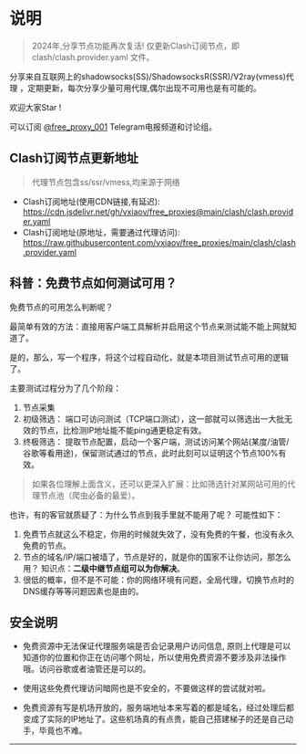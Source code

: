 # 说明

> 2024年,分享节点功能再次复活! 仅更新Clash订阅节点，即 clash/clash.provider.yaml 文件。

分享来自互联网上的shadowsocks(SS)/ShadowsocksR(SSR)/V2ray(vmess)代理 ，定期更新，每次分享少量可用代理,偶尔出现不可用也是有可能的。

欢迎大家Star !

可以订阅 [@free_proxy_001](https://t.me/free_proxy_001) Telegram电报频道和讨论组。

## Clash订阅节点更新地址
> 代理节点包含ss/ssr/vmess,均来源于网络

- Clash订阅地址(使用CDN链接,有延迟): https://cdn.jsdelivr.net/gh/vxiaov/free_proxies@main/clash/clash.provider.yaml
- Clash订阅地址(原地址，需要通过代理访问): https://raw.githubusercontent.com/vxiaov/free_proxies/main/clash/clash.provider.yaml

## 科普：免费节点如何测试可用？


免费节点的可用怎么判断呢？

最简单有效的方法：直接用客户端工具解析并启用这个节点来测试能不能上网就知道了。

是的，那么，写一个程序，将这个过程自动化，就是本项目测试节点可用的逻辑了。

主要测试过程分为了几个阶段：

1. 节点采集
2. 初级筛选： 端口可访问测试（TCP端口测试），这一部就可以筛选出一大批无效的节点，比检测IP地址能不能ping通更稳定有效。
3. 终极筛选： 提取节点配置，启动一个客户端，测试访问某个网站(某度/油管/谷歌等看用途)，保留测试通过的节点，此时此刻可以证明这个节点100%有效。

> 如果各位理解上面含义，还可以更深入扩展：比如筛选针对某网站可用的代理节点池（爬虫必备的最爱）。



也许，有的客官就质疑了：为什么节点到我手里就不能用了呢？ 可能性如下：

1. 免费节点就这么不稳定，你用的时候就失效了，没有免费的午餐，也没有永久免费的节点。
2. 节点的域名/IP/端口被墙了，节点是好的，就是你的国家不让你访问，那怎么用？ 知识点：**二级中继节点组可以为你解决**。
3. 很低的概率，但不是不可能：你的网络环境有问题，全局代理，切换节点时的DNS缓存等等问题因素也是由的。


## 安全说明

- 免费资源中无法保证代理服务端是否会记录用户访问信息, 原则上代理是可以知道你的位置和你正在访问哪个网址，所以使用免费资源不要涉及非法操作哦。访问谷歌或者油管还是可以的。

- 使用这些免费代理访问暗网也是不安全的，不要做这样的尝试就对啦。

- 免费资源有写是机场开放的，服务端地址本来写着的都是域名，经过处理后都变成了实际的IP地址了。这些机场真的有点贵，能自己搭建梯子的还是自己动手，毕竟也不难。



---

